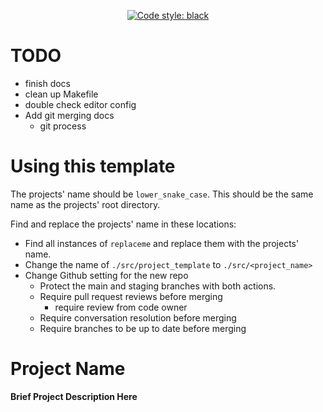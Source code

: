 <p align="center">
    <a href="https://github.com/psf/black"><img alt="Code style: black" src="https://img.shields.io/badge/code%20style-black-000000.svg"></a>
</p>

# TODO

* finish docs
* clean up Makefile
* double check editor config
* Add git merging docs
    * git process

# Using this template

The projects' name should be `lower_snake_case`. This should be the same name as the projects' root
directory.

Find and replace the projects' name in these locations:

* Find all instances of `replaceme` and replace them with the projects' name.
* Change the name of `./src/project_template` to `./src/<project_name>`
* Change Github setting for the new repo
    * Protect the main and staging branches with both actions.
    * Require pull request reviews before merging
        * require review from code owner
    * Require conversation resolution before merging
    * Require branches to be up to date before merging

# Project Name

**Brief Project Description Here**


